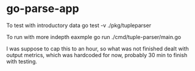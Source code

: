 # go-parse-app

To test with introductory data
go test -v  ./pkg/tupleparser

To run with more indepth eaxmple 
go run ./cmd/tuple-parser/main.go

I was suppose to cap this to an hour, so what was not finished dealt with output metrics, which was hardcoded for now, probably 30 min to finish with testing.
